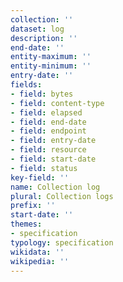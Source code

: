 ```yaml
---
collection: ''
dataset: log
description: ''
end-date: ''
entity-maximum: ''
entity-minimum: ''
entry-date: ''
fields:
- field: bytes
- field: content-type
- field: elapsed
- field: end-date
- field: endpoint
- field: entry-date
- field: resource
- field: start-date
- field: status
key-field: ''
name: Collection log
plural: Collection logs
prefix: ''
start-date: ''
themes:
- specification
typology: specification
wikidata: ''
wikipedia: ''
---
```

